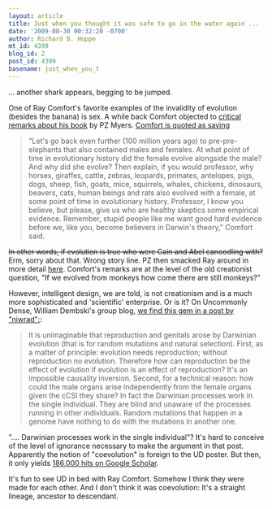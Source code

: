 ```yaml
---
layout: article
title: Just when you thought it was safe to go in the water again ...
date: '2009-08-30 00:32:20 -0700'
author: Richard B. Hoppe
mt_id: 4399
blog_id: 2
post_id: 4399
basename: just_when_you_t
---
```

... another shark appears, begging to be jumped.

One of Ray Comfort's favorite examples of the invalidity of evolution (besides the banana) is sex.  A while back Comfort objected to [critical remarks about his book](http://scienceblogs.com/pharyngula/2009/03/its_a_conspiracy_1.php) by PZ Myers.  [Comfort is quoted as saying](http://www.wnd.com/index.php?fa=PAGE.view&amp;pageId=90950)

> "Let's go back even further (100 million years ago) to pre-pre-elephants that also contained males and females. At what point of time in evolutionary history did the female evolve alongside the male? And why did she evolve? Then explain, if you would professor, why horses, giraffes, cattle, zebras, leopards, primates, antelopes, pigs, dogs, sheep, fish, goats, mice, squirrels, whales, chickens, dinosaurs, beavers, cats, human beings and rats also evolved with a female, at some point of time in evolutionary history. Professor, I know you believe, but please, give us who are healthy skeptics some empirical evidence. Remember, stupid people like me want good hard evidence before we, like you, become believers in Darwin's theory," Comfort said.

~~In other words, if evolution is true who were Cain and Abel canoodling with?~~  Erm, sorry about that.  Wrong story line.  PZ then smacked Ray around in more detail [here](http://scienceblogs.com/pharyngula/2009/03/elephantine_errors_from_ray_co.php).  Comfort's remarks are at the level of the old creationist question, "If we evolved from monkeys how come there are still monkeys?"

However, intelligent design, we are told, is not creationism and is a much more sophisticated and 'scientific' enterprise.  Or is it?  On Uncommonly Dense, William Dembski's group blog, [we find this gem in a post by "niwrad":](http://www.uncommondescent.com/biology/coupled-complex-specified-information/):

> It is unimaginable that reproduction and genitals arose by Darwinian evolution (that is for random mutations and natural selection). First, as a matter of principle: evolution needs reproduction; without reproduction no evolution. Therefore how can reproduction be the effect of evolution if evolution is an effect of reproduction? It's an impossible causality inversion. Second, for a technical reason: how could the male organs arise independently from the female organs given the cCSI they share? In fact the Darwinian processes work in the single individual. They are blind and unaware of the processes running in other individuals. Random mutations that happen in a genome have nothing to do with the mutations in another one.

".... Darwinian processes work in the single individual"?  It's hard to conceive of the level of ignorance necessary to make the argument in that post.  Apparently the notion of "coevolution" is foreign to the UD poster.  But then, it only yields [186,000 hits on Google Scholar](http://scholar.google.com/scholar?hl=en&amp;q=coevolution).

It's fun to see UD in bed with Ray Comfort.  Somehow I think they were made for each other.  And I don't think it was coevolution: It's a straight lineage, ancestor to descendant.
